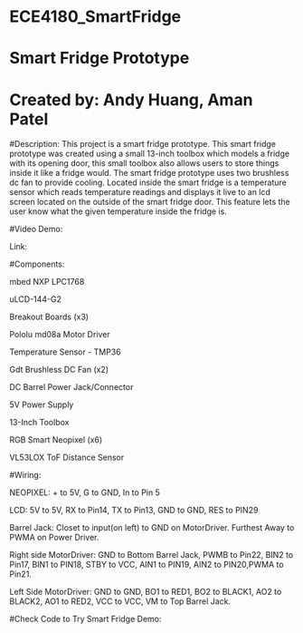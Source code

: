 # ECE4180_SmartFridge
# Smart Fridge Prototype 
# Created by: Andy Huang, Aman Patel


#Description: 
This project is a smart fridge prototype. This smart fridge prototype was created using a small 13-inch toolbox which models a fridge with its opening door, this small toolbox also allows users to store things inside it like a fridge would. The smart fridge prototype uses two brushless dc fan to provide cooling. Located inside the smart fridge is a temperature sensor which reads temperature readings and displays it live to an lcd screen located on the outside of the smart fridge door. This feature lets the user know what the given temperature inside the fridge is.   

#Video Demo:

Link: 


#Components: 

mbed NXP LPC1768

uLCD-144-G2 

Breakout Boards (x3)

Pololu md08a Motor Driver

Temperature Sensor - TMP36

Gdt Brushless DC Fan (x2)

DC Barrel Power Jack/Connector

5V Power Supply

13-Inch Toolbox

RGB Smart Neopixel (x6)

VL53LOX ToF Distance Sensor




#Wiring:

NEOPIXEL: + to 5V, G to GND, In to Pin 5

LCD: 5V to 5V, RX to Pin14, TX to Pin13, GND to GND, RES to PIN29

Barrel Jack: Closet to input(on left) to GND on MotorDriver. Furthest Away to PWMA on Power Driver.

Right side MotorDriver: GND to Bottom Barrel Jack, PWMB to Pin22, BIN2 to Pin17, BIN1 to PIN18, STBY to VCC, AIN1 to PIN19, AIN2 to PIN20,PWMA to Pin21.

Left Side MotorDriver: GND to GND, BO1 to RED1, BO2 to BLACK1, AO2 to BLACK2, AO1 to RED2, VCC to VCC, VM to Top Barrel Jack. 


#Check Code to Try Smart Fridge Demo: 
